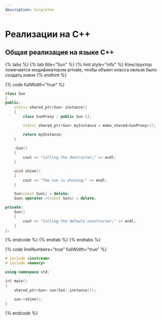 ```yaml
---
description: Singleton
---
```


# Реализации на C++

## Общая реализация на языке С++

{% tabs %}
{% tab title="Sun" %}
{% hint style="info" %}
Конструктор помечается модификатором private, чтобы объект класса нельзя было создать извне
{% endhint %}

{% code fullWidth="true" %}
```cpp
class Sun
{
public:
	static shared_ptr<Sun> instance()
	{
		class SunProxy : public Sun {};

		static shared_ptr<Sun> myInstance = make_shared<SunProxy>();

		return myInstance;
	}
	
	~Sun() 
	{ 
		cout << "Calling the destructor;" << endl; 
	}

	void shine() 
	{ 
		cout << "The sun is shining;" << endl; 
	}

	Sun(const Sun&) = delete;
	Sun& operator =(const Sun&) = delete;

private:
	Sun() 
	{ 
		cout << "Calling the default constructor;" << endl; 
	}
};
```
{% endcode %}
{% endtab %}
{% endtabs %}

{% code lineNumbers="true" fullWidth="true" %}
```cpp
# include <iostream>
# include <memory>

using namespace std;

int main()
{
	shared_ptr<Sun> sun(Sun::instance());

	sun->shine();
}
```
{% endcode %}
